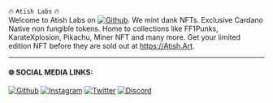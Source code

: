 🔥 `₳tish Labs` 🔥<br>
Welcome to Atish Labs on [![Github](https://img.shields.io/badge/-Github-gray?style=flat-square&logo=Github&logoColor=white)](https://github.com/AtishLabs). We mint dank NFTs. Exclusive Cardano Native non fungible tokens. Home to collections like FF1Punks, KarateXplosion, Pikachu, Miner NFT and many more. Get your limited edition NFT before they are sold out at https://Atish.Art.



---
#### 🌐 SOCIAL MEDIA LINKS:

[![Github](https://img.shields.io/badge/-Github-gray?style=flat-square&logo=Github&logoColor=white)](https://github.com/AtishLabs)
[![Instagram](https://img.shields.io/badge/-Instagram-red?style=flat-square&logo=Instagram&logoColor=white)](https://www.instagram.com/AtishLabs)
[![Twitter](https://img.shields.io/badge/-Twitter-teal?style=flat-square&logo=Twitter&logoColor=white)](https://twitter.com/AtishLabs)
[![Discord](https://img.shields.io/badge/-discord-purple?style=flat-square&logo=discord&logoColor=white)](https://discord.gg/m2V3YQmMua)


<!--
**AtishLabs/AtishLabs** is a ✨ _special_ ✨ repository because its `README.md` (this file) appears on your GitHub profile.

Here are some ideas to get you started:

- 🔭 I’m currently working on ...
- 🌱 I’m currently learning ...
- 👯 I’m looking to collaborate on ...
- 🤔 I’m looking for help with ...
- 💬 Ask me about ...
- 📫 How to reach me: ...
- 😄 Pronouns: ...
- ⚡ Fun fact: ...
-->
